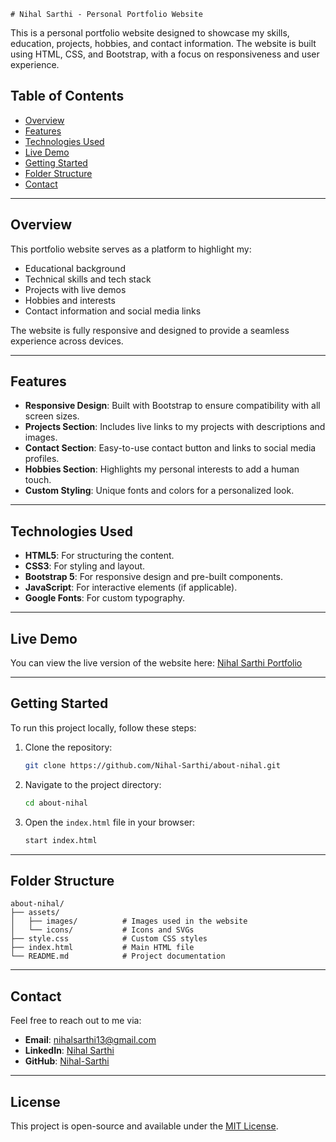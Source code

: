     # Nihal Sarthi - Personal Portfolio Website

This is a personal portfolio website designed to showcase my skills, education, projects, hobbies, and contact information. The website is built using HTML, CSS, and Bootstrap, with a focus on responsiveness and user experience.

## Table of Contents

- [Overview](#overview)
- [Features](#features)
- [Technologies Used](#technologies-used)
- [Live Demo](#live-demo)
- [Getting Started](#getting-started)
- [Folder Structure](#folder-structure)
- [Contact](#contact)

---

## Overview

This portfolio website serves as a platform to highlight my:

- Educational background
- Technical skills and tech stack
- Projects with live demos
- Hobbies and interests
- Contact information and social media links

The website is fully responsive and designed to provide a seamless experience across devices.

---

## Features

- **Responsive Design**: Built with Bootstrap to ensure compatibility with all screen sizes.
- **Projects Section**: Includes live links to my projects with descriptions and images.
- **Contact Section**: Easy-to-use contact button and links to social media profiles.
- **Hobbies Section**: Highlights my personal interests to add a human touch.
- **Custom Styling**: Unique fonts and colors for a personalized look.

---

## Technologies Used

- **HTML5**: For structuring the content.
- **CSS3**: For styling and layout.
- **Bootstrap 5**: For responsive design and pre-built components.
- **JavaScript**: For interactive elements (if applicable).
- **Google Fonts**: For custom typography.

---

## Live Demo

You can view the live version of the website here: [Nihal Sarthi Portfolio](https://nihal-sarthi.github.io/about-nihal/)

---

## Getting Started

To run this project locally, follow these steps:

1. Clone the repository:

   ```bash
   git clone https://github.com/Nihal-Sarthi/about-nihal.git
   ```

2. Navigate to the project directory:

   ```bash
   cd about-nihal
   ```

3. Open the `index.html` file in your browser:
   ```bash
   start index.html
   ```

---

## Folder Structure

```
about-nihal/
├── assets/
│   ├── images/          # Images used in the website
│   └── icons/           # Icons and SVGs
├── style.css            # Custom CSS styles
├── index.html           # Main HTML file
└── README.md            # Project documentation
```

---

## Contact

Feel free to reach out to me via:

- **Email**: [nihalsarthi13@gmail.com](mailto:nihalsarthi13@gmail.com)
- **LinkedIn**: [Nihal Sarthi](https://in.linkedin.com/in/nihal-sarthi)
- **GitHub**: [Nihal-Sarthi](https://github.com/Nihal-Sarthi)

---

## License

This project is open-source and available under the [MIT License](LICENSE).
